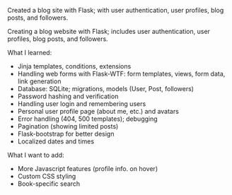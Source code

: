 Created a blog site with Flask; with user authentication, user profiles, blog posts, and followers.

Creating a blog website with Flask; includes user authentication, user profiles, blog posts, and followers.

What I learned:
- Jinja templates, conditions, extensions
- Handling web forms with Flask-WTF: form templates, views, form data, link generation
- Database: SQLite; migrations, models (User, Post, followers)
- Password hashing and verification
- Handling user login and remembering users
- Personal user profile page (about me, etc.) and avatars
- Error handling (404, 500 templates); debugging
- Pagination (showing limited posts)
- Flask-bootstrap for better design
- Localized dates and times

What I want to add:
- More Javascript features (profile info. on hover)
- Custom CSS styling
- Book-specific search